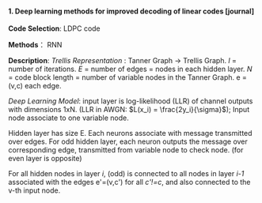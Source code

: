 #### 1. Deep learning methods for improved decoding of linear codes [journal]
  
**Code Selection**: LDPC code
 
**Methods**： RNN

**Description**: 
*Trellis Representation* : Tanner Graph -> Trellis Graph. *l* = number of iterations. *E* = number of edges = nodes in each hidden layer. *N* = code block length = number of variable nodes in the Tanner Graph. e = (v,c) each edge.

*Deep Learning Model*: input layer is log-likelihood (LLR) of channel outputs with dimensions 1xN. (LLR in AWGN: $L(x_i) = \frac{2y_i}{\sigma}$); 
Input node associate to one variable node.

Hidden layer has size E. Each neurons associate with message transmitted over edges.
For odd hidden layer, each neuron outputs the message over corresponding edge, transmitted from variable node to check node. (for even layer is opposite)

For all hidden nodes in layer *i*, (odd) is connected to all nodes in layer *i-1* associated with the edges e'=(v,c') for all *c'!=c*, and also connected to the v-th input node.
